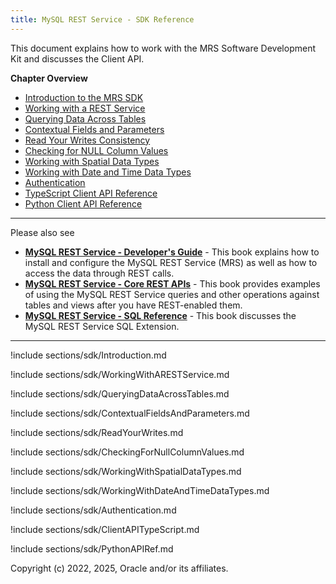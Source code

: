 ```yaml
---
title: MySQL REST Service - SDK Reference
---
```


This document explains how to work with the MRS Software Development Kit and discusses the Client API.

__Chapter Overview__

- [Introduction to the MRS SDK](#introduction-to-the-mrs-sdk)
- [Working with a REST Service](#working-with-a-rest-service)
- [Querying Data Across Tables](#querying-data-across-tables)
- [Contextual Fields and Parameters](#contextual-fields-and-parameters)
- [Read Your Writes Consistency](#read-your-writes-consistency)
- [Checking for NULL Column Values](#checking-for-null-column-values)
- [Working with Spatial Data Types](#working-with-spatial-data-types)
- [Working with Date and Time Data Types](#working-with-date-and-time-data-types)
- [Authentication](#authentication)
- [TypeScript Client API Reference](#typescript-client-api-reference)
- [Python Client API Reference](#python-client-api-reference)

---

Please also see

- __[MySQL REST Service - Developer's Guide](index.html)__ - This book explains how to install and configure the MySQL REST Service (MRS) as well as how to access the data through REST calls.
- __[MySQL REST Service - Core REST APIs](restApi.html)__ - This book provides examples of using the MySQL REST Service queries and other operations against tables and views after you have REST-enabled them.
- __[MySQL REST Service - SQL Reference](sql.html)__ - This book discusses the MySQL REST Service SQL Extension.

---

!include sections/sdk/Introduction.md

!include sections/sdk/WorkingWithARESTService.md

!include sections/sdk/QueryingDataAcrossTables.md

!include sections/sdk/ContextualFieldsAndParameters.md

!include sections/sdk/ReadYourWrites.md

!include sections/sdk/CheckingForNullColumnValues.md

!include sections/sdk/WorkingWithSpatialDataTypes.md

!include sections/sdk/WorkingWithDateAndTimeDataTypes.md

!include sections/sdk/Authentication.md

!include sections/sdk/ClientAPITypeScript.md

!include sections/sdk/PythonAPIRef.md

Copyright (c) 2022, 2025, Oracle and/or its affiliates.
